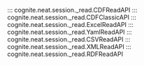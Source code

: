 ::: cognite.neat.session._read.CDFReadAPI
::: cognite.neat.session._read.CDFClassicAPI
::: cognite.neat.session._read.ExcelReadAPI
::: cognite.neat.session._read.YamlReadAPI
::: cognite.neat.session._read.CSVReadAPI
::: cognite.neat.session._read.XMLReadAPI
::: cognite.neat.session._read.RDFReadAPI
